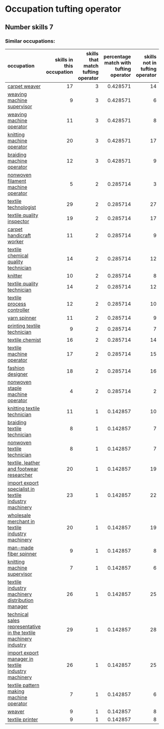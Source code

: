 # Occupation tufting operator
## Number skills 7
### Similar occupations:
| occupation                                                                                                                              |   skills in this occupation |   skills that match tufting operator |   percentage match with tufting operator |   skills not in tufting operator |
|:----------------------------------------------------------------------------------------------------------------------------------------|----------------------------:|-------------------------------------:|-----------------------------------------:|---------------------------------:|
| [carpet weaver](carpet_weaver.md)                                                                                                       |                          17 |                                    3 |                                 0.428571 |                               14 |
| [weaving machine supervisor](weaving_machine_supervisor.md)                                                                             |                           9 |                                    3 |                                 0.428571 |                                6 |
| [weaving machine operator](weaving_machine_operator.md)                                                                                 |                          11 |                                    3 |                                 0.428571 |                                8 |
| [knitting machine operator](knitting_machine_operator.md)                                                                               |                          20 |                                    3 |                                 0.428571 |                               17 |
| [braiding machine operator](braiding_machine_operator.md)                                                                               |                          12 |                                    3 |                                 0.428571 |                                9 |
| [nonwoven filament machine operator](nonwoven_filament_machine_operator.md)                                                             |                           5 |                                    2 |                                 0.285714 |                                3 |
| [textile technologist](textile_technologist.md)                                                                                         |                          29 |                                    2 |                                 0.285714 |                               27 |
| [textile quality inspector](textile_quality_inspector.md)                                                                               |                          19 |                                    2 |                                 0.285714 |                               17 |
| [carpet handicraft worker](carpet_handicraft_worker.md)                                                                                 |                          11 |                                    2 |                                 0.285714 |                                9 |
| [textile chemical quality technician](textile_chemical_quality_technician.md)                                                           |                          14 |                                    2 |                                 0.285714 |                               12 |
| [knitter](knitter.md)                                                                                                                   |                          10 |                                    2 |                                 0.285714 |                                8 |
| [textile quality technician](textile_quality_technician.md)                                                                             |                          14 |                                    2 |                                 0.285714 |                               12 |
| [textile process controller](textile_process_controller.md)                                                                             |                          12 |                                    2 |                                 0.285714 |                               10 |
| [yarn spinner](yarn_spinner.md)                                                                                                         |                          11 |                                    2 |                                 0.285714 |                                9 |
| [printing textile technician](printing_textile_technician.md)                                                                           |                           9 |                                    2 |                                 0.285714 |                                7 |
| [textile chemist](textile_chemist.md)                                                                                                   |                          16 |                                    2 |                                 0.285714 |                               14 |
| [textile machine operator](textile_machine_operator.md)                                                                                 |                          17 |                                    2 |                                 0.285714 |                               15 |
| [fashion designer](fashion_designer.md)                                                                                                 |                          18 |                                    2 |                                 0.285714 |                               16 |
| [nonwoven staple machine operator](nonwoven_staple_machine_operator.md)                                                                 |                           4 |                                    2 |                                 0.285714 |                                2 |
| [knitting textile technician](knitting_textile_technician.md)                                                                           |                          11 |                                    1 |                                 0.142857 |                               10 |
| [braiding textile technician](braiding_textile_technician.md)                                                                           |                           8 |                                    1 |                                 0.142857 |                                7 |
| [nonwoven  textile technician](nonwoven__textile_technician.md)                                                                         |                           8 |                                    1 |                                 0.142857 |                                7 |
| [textile, leather and footwear researcher](textile,_leather_and_footwear_researcher.md)                                                 |                          20 |                                    1 |                                 0.142857 |                               19 |
| [import export specialist in textile industry machinery](import_export_specialist_in_textile_industry_machinery.md)                     |                          23 |                                    1 |                                 0.142857 |                               22 |
| [wholesale merchant in textile industry machinery](wholesale_merchant_in_textile_industry_machinery.md)                                 |                          20 |                                    1 |                                 0.142857 |                               19 |
| [man-made fiber spinner](man-made_fiber_spinner.md)                                                                                     |                           9 |                                    1 |                                 0.142857 |                                8 |
| [knitting machine supervisor](knitting_machine_supervisor.md)                                                                           |                           7 |                                    1 |                                 0.142857 |                                6 |
| [textile industry machinery distribution manager](textile_industry_machinery_distribution_manager.md)                                   |                          26 |                                    1 |                                 0.142857 |                               25 |
| [technical sales representative in the textile machinery industry](technical_sales_representative_in_the_textile_machinery_industry.md) |                          29 |                                    1 |                                 0.142857 |                               28 |
| [import export manager in textile industry machinery](import_export_manager_in_textile_industry_machinery.md)                           |                          26 |                                    1 |                                 0.142857 |                               25 |
| [textile pattern making machine operator](textile_pattern_making_machine_operator.md)                                                   |                           7 |                                    1 |                                 0.142857 |                                6 |
| [weaver](weaver.md)                                                                                                                     |                           9 |                                    1 |                                 0.142857 |                                8 |
| [textile printer](textile_printer.md)                                                                                                   |                           9 |                                    1 |                                 0.142857 |                                8 |
